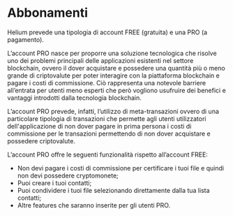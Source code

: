 # Abbonamenti

Helium prevede una tipologia di account FREE (gratuita) e una PRO (a pagamento).

L’account PRO nasce per proporre  una soluzione tecnologica che risolve uno dei problemi principali delle applicazioni esistenti nel settore blockchain, ovvero il dover acquistare e possedere una quantità più o meno grande di criptovalute per poter interagire con la piattaforma blockchain e pagare i costi di commissione. Ciò rappresenta una notevole barriere all’entrata per utenti meno esperti che però vogliono usufruire dei benefici e vantaggi introdotti dalla tecnologia blockchain.

L’account PRO prevede, infatti, l’utilizzo di meta-transazioni ovvero di una particolare tipologia di transazioni che permette agli utenti utilizzatori dell'applicazione di non dover pagare in prima persona i costi di commissione per le transazioni permettendo di non dover acquistare e possedere criptovalute.

L’account PRO offre le seguenti funzionalità rispetto all’account FREE:
- Non devi pagare i costi di commissione per certificare i tuoi file e quindi non devi possedere cryptomonete;
- Puoi creare i tuoi contatti;
- Puoi condividere i tuoi file selezionando direttamente dalla tua lista contatti;
- Altre features che saranno inserite per gli utenti PRO.
